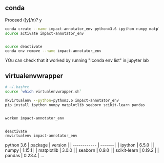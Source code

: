 ## conda

Proceed ([y]/n)? y
```bash
conda create --name impact-annotator_env python=3.6 ipython numpy matplotlib seaborn scikit-learn pandas
source activate impact-annotator_env


source deactivate
conda env remove --name impact-annotator_env
```

YOu can check that it worked by running "!conda env list" in jupyter lab

## virtualenvwrapper
```bash
# ~/.bashrc
source `which virtualenvwrapper.sh`
```

```bash
mkvirtualenv --python=python3.6 impact-annotator_env
pip install ipython numpy matplotlib seaborn scikit-learn pandas


workon impact-annotator_env


deactivate
rmvirtualenv impact-annotator_env
```

python 3.6
| package      | version |
| ------------ | ------- |
| ipython      | 6.5.0   |
| numpy        | 1.15.1  |
| matplotlib   | 3.0.0   |
| seaborn      | 0.9.0   |
| scikit-learn | 0.19.2  |
| pandas       | 0.23.4  |
...